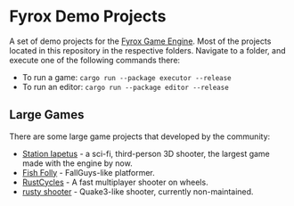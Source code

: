 # Fyrox Demo Projects

A set of demo projects for the [Fyrox Game Engine](https://github.com/FyroxEngine/Fyrox). Most of the projects located 
in this repository in the respective folders. Navigate to a folder, and execute one of the following commands there:

- To run a game: `cargo run --package executor --release`
- To run an editor: `cargo run --package editor --release`

## Large Games

There are some large game projects that developed by the community:

- [Station Iapetus](https://github.com/mrDIMAS/StationIapetus) - a sci-fi, third-person 3D shooter, the largest game
made with the engine by now.
- [Fish Folly](https://github.com/mrDIMAS/FishFolly) - FallGuys-like platformer.
- [RustCycles](https://github.com/rustcycles/rustcycles) - A fast multiplayer shooter on wheels.
- [rusty shooter](https://github.com/mrDIMAS/rusty-shooter) - Quake3-like shooter, currently non-maintained.